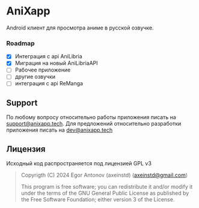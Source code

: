 # AniXapp
Android клиент для просмотра аниме в русской озвучке.

### Roadmap
- [x] Интеграция с api AniLibria
- [x] Миграция на новый AniLibriaAPI
- [ ] Рабочее приложение
- [ ] другие озвучки
- [ ] интеграция с api ReManga

## Support
По любому вопросу относительно работы приложения писать на support@anixapp.tech. Для предложений относительно разработки приложения писать на dev@anixapp.tech

## Лицензия
Исходный код распространяется под лицензией GPL v3

> Copyrigth (C) 2024 Egor Antonov (axeinstd) (axeinstd@gmail.com)
> 
> This program is free software; you can redistribute it and/or modify it under the terms of the GNU General Public License as published by the Free Software Foundation; either version 3 of the License.

